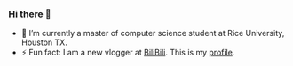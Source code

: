 ### Hi there 👋

- 🔭 I’m currently a master of computer science student at Rice University, Houston TX.
- ⚡ Fun fact: I am a new vlogger at [BiliBili](bilibili.com). This is my [profile](https://space.bilibili.com/8040375).
